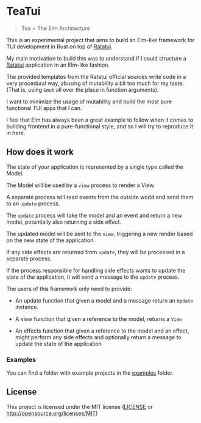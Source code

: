 # TeaTui

> Tea = The Elm Architecture

This is an experimental project that aims to build an Elm-like framework for TUI development in Rust on top of [Ratatui](https://github.com/ratatui/ratatui).

My main motivation to build this was to understand if I could structure a [Ratatui](https://github.com/ratatui/ratatui) application in an Elm-like fashion.

The provided templates from the Ratatui official sources write code in a very procedural way, abusing of mutability a bit too much for my taste. (That is, using `&mut` all over the place in function arguments).

I want to minimize the usage of mutability and build the most pure functional TUI apps that I can.

I feel that Elm has always been a great example to follow when it comes to building frontend in a pure-functional style, and so I will try to reproduce it in here.

## How does it work

The state of your application is represented by a single type called the Model.

The Model will be used by a `view` process to render a View.

A separate process will read events from the outside world and
send them to an `update` process.

The `update` process will take the model and an event and
return a new model, potentially also returning a side effect.

The updated model will be sent to the `view`, triggering a new render
based on the new state of the application.

If any side effects are returned from `update`, they will be processed
in a separate process.

If the process responsible for handling side effects wants to update
the state of the application, it will send a message to the `update` process.

The users of this framework only need to provide:

- An update function that given a model and a message return an `Update` instance.

- A view function that given a reference to the model, returns a `View`

- An effects function that given a reference to the model and an effect,
 might perform any side effects and optionally return a message to update the state of the application

### Examples

You can find a folder with example projects in the [examples](https://github.com/JasterV/teatui/tree/main/examples) folder.

## License

This project is licensed under the MIT license ([LICENSE] or <http://opensource.org/licenses/MIT>)

[LICENSE]: ./LICENSE
